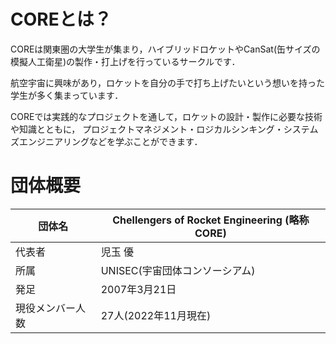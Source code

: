 # COREとは？

COREは関東圏の大学生が集まり，ハイブリッドロケットやCanSat(缶サイズの模擬人工衛星)の製作・打上げを行っているサークルです．

航空宇宙に興味があり，ロケットを自分の手で打ち上げたいという想いを持った学生が多く集まっています．

COREでは実践的なプロジェクトを通して，ロケットの設計・製作に必要な技術や知識とともに，
プロジェクトマネジメント・ロジカルシンキング・システムズエンジニアリングなどを学ぶことができます．

# 団体概要

<div class="simple-table">

| 団体名      | Chellengers of Rocket Engineering (略称 CORE) |
| -------- | ------------------------------------------- |
| 代表者      | 児玉 優                                        |
| 所属       | UNISEC(宇宙団体コンソーシアム)                         |
| 発足       | 2007年3月21日                                  |
| 現役メンバー人数 | 27人(2022年11月現在)                              |

</div>
